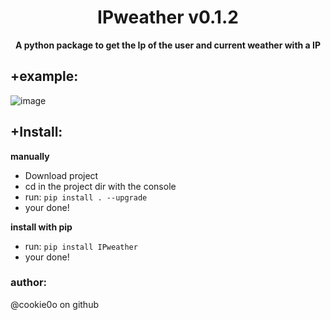 <div align=center>
  
  # IPweather v0.1.2
  
  **A python package to get the Ip of the user and current weather with a IP**
</div>

## +example:
![image](https://user-images.githubusercontent.com/81589649/175363389-1b83aed4-5634-409a-b587-5cfcbdd213d1.png)

## +Install:
**manually**
- Download project
- cd in the project dir with the console
- run: `pip install . --upgrade`
- your done!

**install with pip**
- run: `pip install IPweather`
- your done!


### author:
@cookie0o on github

